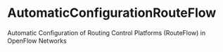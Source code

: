 AutomaticConfigurationRouteFlow
===============================

Automatic Conﬁguration of Routing Control Platforms (RouteFlow) in OpenFlow Networks 
